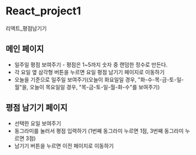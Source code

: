 # React_project1
리액트_평점남기기

## 메인 페이지
- 일주일 평점 보여주기 - 평점은 1~5까지 숫자 중 랜덤한 정수로 만든다.
- 각 요일 옆 삼각형 버튼을 누르면 요일 평점 남기기 페이지로 이동하기
- 오늘을 기준으로 일주일 보여주기(오늘이 화요일일 경우, "화-수-목-금-토-일-월"을, 
오늘이 목요일일 경우, "목-금-토-일-월-화-수"를 보여주기)

## 평점 남기기 페이지
- 선택한 요일 보여주기
- 동그라미를 눌러서 평점 입력하기 (1번째 동그라미 누르면 1점, 3번째 동그라미 누르면 3점)
- 남기기 버튼을 누르면 이전 페이지로 이동하기
